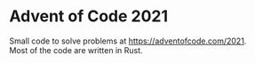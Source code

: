 # Advent of Code 2021

Small code to solve problems at https://adventofcode.com/2021.  
Most of the code are written in Rust.
